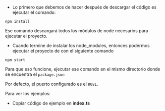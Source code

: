 * Lo primero que debemos de hacer después de descargar el código es ejecutar el comando:

```
npm install
```
Ese comando descargará todos los módulos de node necesarios para ejecutar el proyecto.


* Cuando termine de instalar los node_modules, entonces podermos ejecutar el proyecto de con el siguiente comando

```
npm start
```
Para que eso funcione, ejecutar ese comando en el mismo directorio donde se encuentra el ```package.json```

Por defecto, el puerto configurado es el ```8081```.

Para ver los ejemplos:
- Copiar código de ejemplo en **index.ts**




